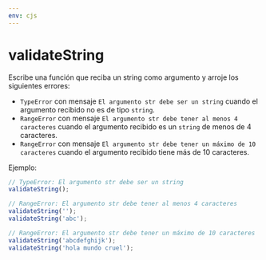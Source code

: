 ```yaml
---
env: cjs
---
```


# validateString

Escribe una función que reciba un string como argumento y arroje los siguientes
errores:

* `TypeError` con mensaje `El argumento str debe ser un string` cuando el
  argumento recibido no es de tipo `string`.
* `RangeError` con mensaje `El argumento str debe tener al menos 4 caracteres`
  cuando el argumento recibido es un `string` de menos de 4 caracteres.
* `RangeError` con mensaje
  `El argumento str debe tener un máximo de 10 caracteres` cuando el argumento
  recibido tiene más de 10 caracteres.

Ejemplo:

```js
// TypeError: El argumento str debe ser un string
validateString();

// RangeError: El argumento str debe tener al menos 4 caracteres
validateString('');
validateString('abc');

// RangeError: El argumento str debe tener un máximo de 10 caracteres
validateString('abcdefghijk');
validateString('hola mundo cruel');
```
